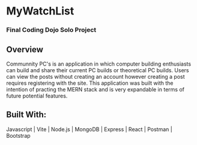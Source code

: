 # MyWatchList   
### Final Coding Dojo Solo Project     

## Overview   
Communnity PC's is an application in which computer building enthusiasts can build and share their current PC builds or theoretical PC builds. Users can view the posts without creating an account however creating a post requires registering with the site. This application was built with the intention of practing the MERN stack and is very expandable in terms of future potential features. 

## Built With:     
Javascript | Vite | Node.js | MongoDB | Express | React | Postman | Bootstrap 
